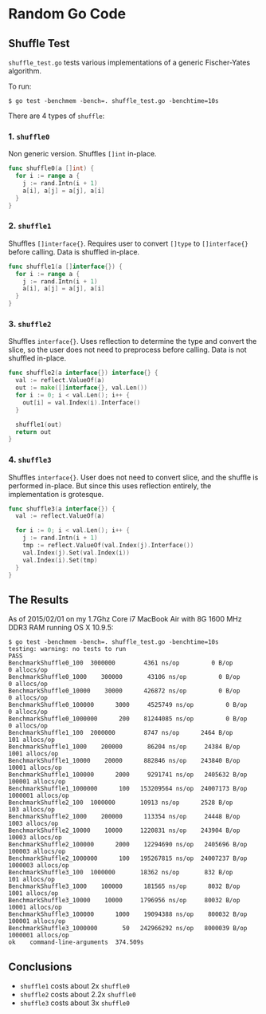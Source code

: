 # Random Go Code

## Shuffle Test

`shuffle_test.go` tests various implementations of a generic Fischer-Yates
algorithm.

To run:

    $ go test -benchmem -bench=. shuffle_test.go -benchtime=10s

There are 4 types of `shuffle`:

### 1. `shuffle0`

Non generic version. Shuffles `[]int` in-place.

```go
func shuffle0(a []int) {
  for i := range a {
    j := rand.Intn(i + 1)
    a[i], a[j] = a[j], a[i]
  }
}
```

### 2. `shuffle1`

Shuffles `[]interface{}`. Requires user to convert `[]type` to `[]interface{}` before calling. Data is shuffled in-place.

```go
func shuffle1(a []interface{}) {
  for i := range a {
    j := rand.Intn(i + 1)
    a[i], a[j] = a[j], a[i]
  }
}
```

### 3. `shuffle2`

Shuffles `interface{}`. Uses reflection to determine the type and convert the slice, so the user does not need to preprocess before calling. Data is not shuffled in-place.

```go
func shuffle2(a interface{}) interface{} {
  val := reflect.ValueOf(a)
  out := make([]interface{}, val.Len())
  for i := 0; i < val.Len(); i++ {
    out[i] = val.Index(i).Interface()
  }

  shuffle1(out)
  return out
}
```

### 4. `shuffle3`

Shuffles `interface{}`. User does not need to convert slice, and the shuffle is performed in-place. But since this uses reflection entirely, the implementation is grotesque.

```go
func shuffle3(a interface{}) {
  val := reflect.ValueOf(a)

  for i := 0; i < val.Len(); i++ {
    j := rand.Intn(i + 1)
    tmp := reflect.ValueOf(val.Index(j).Interface())
    val.Index(j).Set(val.Index(i))
    val.Index(i).Set(tmp)
  }
}
```

## The Results

As of 2015/02/01 on my 1.7Ghz Core i7 MacBook Air with 8G 1600 MHz DDR3 RAM running OS X 10.9.5:

```
$ go test -benchmem -bench=. shuffle_test.go -benchtime=10s
testing: warning: no tests to run
PASS
BenchmarkShuffle0_100  3000000        4361 ns/op         0 B/op        0 allocs/op
BenchmarkShuffle0_1000    300000       43106 ns/op         0 B/op        0 allocs/op
BenchmarkShuffle0_10000    30000      426872 ns/op         0 B/op        0 allocs/op
BenchmarkShuffle0_100000      3000     4525749 ns/op         0 B/op        0 allocs/op
BenchmarkShuffle0_1000000      200    81244085 ns/op         0 B/op        0 allocs/op
BenchmarkShuffle1_100  2000000        8747 ns/op      2464 B/op      101 allocs/op
BenchmarkShuffle1_1000    200000       86204 ns/op     24384 B/op     1001 allocs/op
BenchmarkShuffle1_10000    20000      882846 ns/op    243840 B/op    10001 allocs/op
BenchmarkShuffle1_100000      2000     9291741 ns/op   2405632 B/op   100001 allocs/op
BenchmarkShuffle1_1000000      100   153209564 ns/op  24007173 B/op  1000001 allocs/op
BenchmarkShuffle2_100  1000000       10913 ns/op      2528 B/op      103 allocs/op
BenchmarkShuffle2_1000    200000      113354 ns/op     24448 B/op     1003 allocs/op
BenchmarkShuffle2_10000    10000     1220831 ns/op    243904 B/op    10003 allocs/op
BenchmarkShuffle2_100000      2000    12294690 ns/op   2405696 B/op   100003 allocs/op
BenchmarkShuffle2_1000000      100   195267815 ns/op  24007237 B/op  1000003 allocs/op
BenchmarkShuffle3_100  1000000       18362 ns/op       832 B/op      101 allocs/op
BenchmarkShuffle3_1000    100000      181565 ns/op      8032 B/op     1001 allocs/op
BenchmarkShuffle3_10000    10000     1796956 ns/op     80032 B/op    10001 allocs/op
BenchmarkShuffle3_100000      1000    19094388 ns/op    800032 B/op   100001 allocs/op
BenchmarkShuffle3_1000000       50   242966292 ns/op   8000039 B/op  1000001 allocs/op
ok    command-line-arguments  374.509s
```

## Conclusions

* `shuffle1` costs about 2x `shuffle0`
* `shuffle2` costs about 2.2x `shuffle0`
* `shuffle3` costs about 3x `shuffle0`